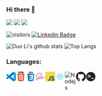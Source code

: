 ### Hi there 👋
![](https://komarev.com/ghpvc/?username=dinhthanhtai&color=green)
![](https://komarev.com/ghpvc/?username=dinhthanhtai&style=flat-square)
![](https://komarev.com/ghpvc/?username=dinhthanhtai&label=PROFILE+VIEWS)

![visitors](https://visitor-badge.laobi.icu/badge?page_id=dinhthanhtai)
[![Linkedin Badge](https://img.shields.io/badge/ThanhTai-blue?style=social&logo=Linkedin&logoColor=blue&link=https://www.linkedin.com/in/c%C6%B0%E1%BB%9Dng-v%C5%A9-xu%C3%A2n-9218141aa/)](https://www.linkedin.com/in/thanhtaidev/)

![Duo Li's github stats](https://github-readme-stats.vercel.app/api?username=dinhthanhtai&show_icons=true&theme=cobalt)
![Top Langs](https://github-readme-stats.vercel.app/api/top-langs/?username=dinhthanhtai&layout=compact&theme=cobalt)

<!--

Here are some ideas to get you started:

- 🔭 I’m currently working on ...
- 🌱 I’m currently learning ...
- 👯 I’m looking to collaborate on ...
- 🤔 I’m looking for help with ...
- 💬 Ask me about ...
- 📫 How to reach me: ...
- 😄 Pronouns: ...
- ⚡ Fun fact: ...
-->

### Languages:
<!-- <img align="left" alt="Golang" width="30px" src="https://img.icons8.com/color/48/000000/golang.png" /> -->
<img align="left" alt="Visual Studio Code" width="26px" src="https://raw.githubusercontent.com/github/explore/80688e429a7d4ef2fca1e82350fe8e3517d3494d/topics/visual-studio-code/visual-studio-code.png" />
<img align="left" alt="HTML5" width="26px" src="https://raw.githubusercontent.com/github/explore/80688e429a7d4ef2fca1e82350fe8e3517d3494d/topics/html/html.png" />
<img align="left" alt="CSS3" width="26px" src="https://raw.githubusercontent.com/github/explore/80688e429a7d4ef2fca1e82350fe8e3517d3494d/topics/css/css.png" />
<img align="left" alt="Sass" width="26px" src="https://raw.githubusercontent.com/github/explore/80688e429a7d4ef2fca1e82350fe8e3517d3494d/topics/sass/sass.png" />
<img align="left" alt="JavaScript" width="26px" src="https://raw.githubusercontent.com/github/explore/80688e429a7d4ef2fca1e82350fe8e3517d3494d/topics/javascript/javascript.png" />
<img align="left" alt="React" width="26px" src="https://raw.githubusercontent.com/github/explore/80688e429a7d4ef2fca1e82350fe8e3517d3494d/topics/react/react.png" />
<img align="left" alt="Nodejs" width="30px" src="https://img.icons8.com/color/48/000000/nodejs.png"/>
<!-- <img align="left" alt="Angular" width="30px" src="https://img.icons8.com/color/48/000000/react.png"/> -->
<img align="left" alt="GitHub" width="26px" src="https://raw.githubusercontent.com/github/explore/78df643247d429f6cc873026c0622819ad797942/topics/github/github.png" />
<img align="left" alt="Terminal" width="26px" src="https://raw.githubusercontent.com/github/explore/80688e429a7d4ef2fca1e82350fe8e3517d3494d/topics/terminal/terminal.png" />
<br />